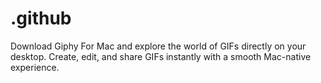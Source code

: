 # .github
Download Giphy For Mac and explore the world of GIFs directly on your desktop. Create, edit, and share GIFs instantly with a smooth Mac-native experience.
